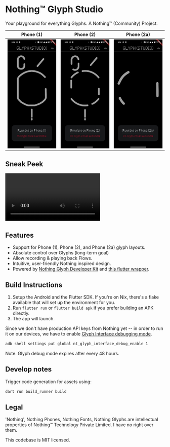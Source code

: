 # Nothing™ Glyph Studio

Your playground for everything Glyphs. A Nothing™ (Community) Project.

| Phone (1)                          | Phone (2)                          | Phone (2a)                          |
|------------------------------------|------------------------------------|-------------------------------------|
| ![](assets/showcase/1-home.jpeg)   | ![](assets/showcase/2-home.jpeg)   | ![](assets/showcase/2a-home.jpeg)   |

## Sneak Peek

<video src="assets/showcase/demo.mp4"></video>

## Features

- Support for Phone (1), Phone (2), and Phone (2a) glyph layouts.
- Absolute control over Glyphs (long-term goal)
- Allow recording & playing back Flows.
- Intuitive, user-friendly Nothing inspired design.
- Powered by [Nothing Glyph Developer Kit](https://github.com/Nothing-Developer-Programme/Glyph-Developer-Kit) and [this flutter wrapper](https://github.com/JayKay135/flutter-nothing-glyph-interface).

## Build Instructions

1. Setup the Android and the Flutter SDK. If you're on Nix, there's a flake available that will set up the environment for you.
2. Run `flutter run` or `flutter build apk` if you prefer building an APK directly.
3. The app will launch.

Since we don't have production API keys from Nothing yet -- in order to run it on our devices, we have to enable [Glyph Interface debugging mode](https://github.com/Nothing-Developer-Programme/Glyph-Developer-Kit?tab=readme-ov-file#setup-instructions).

``` sh
adb shell settings put global nt_glyph_interface_debug_enable 1
```

Note: Glyph debug mode expires after every 48 hours. 

## Develop notes

Trigger code generation for assets using:

``` sh
dart run build_runner build
```


## Legal

'Nothing', Nothing Phones, Nothing Fonts, Nothing Glyphs are intellectual properties of Nothing™ Technology Private Limited. I have no right over them.

This codebase is MIT licensed.
